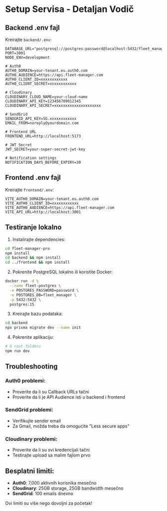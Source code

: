 # Setup Servisa - Detaljan Vodič

## Backend .env fajl
Kreirajte `backend/.env`:
```
DATABASE_URL="postgresql://postgres:password@localhost:5432/fleet_manager"
PORT=3001
NODE_ENV=development

# Auth0
AUTH0_DOMAIN=your-tenant.eu.auth0.com
AUTH0_AUDIENCE=https://api.fleet-manager.com
AUTH0_CLIENT_ID=xxxxxxxxxxxx
AUTH0_CLIENT_SECRET=xxxxxxxxxxxx

# Cloudinary
CLOUDINARY_CLOUD_NAME=your-cloud-name
CLOUDINARY_API_KEY=123456789012345
CLOUDINARY_API_SECRET=xxxxxxxxxxxxxxxxxxxxx

# SendGrid
SENDGRID_API_KEY=SG.xxxxxxxxxxxx
EMAIL_FROM=noreply@yourdomain.com

# Frontend URL
FRONTEND_URL=http://localhost:5173

# JWT Secret
JWT_SECRET=your-super-secret-jwt-key

# Notification settings
NOTIFICATION_DAYS_BEFORE_EXPIRY=30
```

## Frontend .env fajl
Kreirajte `frontend/.env`:
```
VITE_AUTH0_DOMAIN=your-tenant.eu.auth0.com
VITE_AUTH0_CLIENT_ID=xxxxxxxxxxxx
VITE_AUTH0_AUDIENCE=https://api.fleet-manager.com
VITE_API_URL=http://localhost:3001
```

## Testiranje lokalno

1. Instalirajte dependencies:
```bash
cd fleet-manager-pro
npm install
cd backend && npm install
cd ../frontend && npm install
```

2. Pokrenite PostgreSQL lokalno ili koristite Docker:
```bash
docker run -d \
  --name fleet-postgres \
  -e POSTGRES_PASSWORD=password \
  -e POSTGRES_DB=fleet_manager \
  -p 5432:5432 \
  postgres:15
```

3. Kreirajte bazu podataka:
```bash
cd backend
npx prisma migrate dev --name init
```

4. Pokrenite aplikaciju:
```bash
# U root folderu
npm run dev
```

## Troubleshooting

### Auth0 problemi:
- Proverite da li su Callback URLs tačni
- Proverite da li je API Audience isti u backend i frontend

### SendGrid problemi:
- Verifikujte sender email
- Za Gmail, možda treba da omogućite "Less secure apps"

### Cloudinary problemi:
- Proverite da li su svi kredencijali tačni
- Testirajte upload sa malim fajlom prvo

## Besplatni limiti:
- **Auth0**: 7,000 aktivnih korisnika mesečno
- **Cloudinary**: 25GB storage, 25GB bandwidth mesečno
- **SendGrid**: 100 emails dnevno

Ovi limiti su više nego dovoljni za početak!
